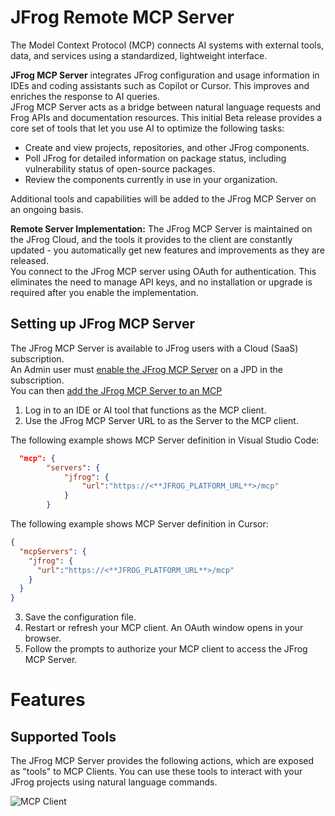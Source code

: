 # JFrog Remote MCP Server  
The Model Context Protocol (MCP) connects AI systems with external tools, data, and services using a standardized, lightweight interface.  

**JFrog MCP Server** integrates JFrog configuration and usage information in IDEs and coding assistants such as Copilot or Cursor. This improves and enriches the response to AI queries.   
JFrog MCP Server acts as a bridge between natural language requests and Frog APIs and documentation resources. This initial Beta release provides a core set of tools that let you use AI to optimize the following tasks:
* Create and view projects, repositories, and other JFrog components.  
* Poll JFrog for detailed information on package status, including vulnerability status of open-source packages.  
* Review the components currently in use in your organization.

Additional tools and capabilities will be added to the JFrog MCP Server on an ongoing basis.  

**Remote Server Implementation:** The JFrog MCP Server is maintained on the JFrog Cloud, and the tools it provides to the client are constantly updated - you automatically get new features and improvements as they are released.   
You connect to the JFrog MCP server using OAuth for authentication. This eliminates the need to manage API keys, and no installation or upgrade is required after you enable the implementation.  

## Setting up JFrog MCP Server  
The JFrog MCP Server is available to JFrog users with a Cloud (SaaS) subscription.  
An Admin user must [enable the JFrog MCP Server](https://jfrog.com/help/r/jfrog-integrations-documentation/enable-the-jfrog-mcp-server)  on a JPD in the subscription.  
You can then [add the JFrog MCP Server to an MCP](https://jfrog.com/help/r/jfrog-integrations-documentation/add-the-jfrog-mcp-server-to-an-mcp-client)


1. Log in to an IDE or AI tool that functions as the MCP client.     
2. Use the JFrog MCP Server URL to as the Server to the MCP client.

The following example shows MCP Server definition in Visual Studio Code:  
```json 
  "mcp": {  
        "servers": {  
            "jfrog": {  
                "url":"https://<​**​JFROG_PLATFORM_URL​**​>/mcp"  
            }  
        }  
```  
The following example shows MCP Server definition in Cursor:  
```json  
{  
  "mcpServers": {  
    "jfrog": {  
      "url":"https://<​**​JFROG_PLATFORM_URL​**​>/mcp"  
    }  
  }  
}  
```  

3. Save the configuration file.  
4. Restart or refresh your MCP client. An OAuth window opens in your browser. 
5. Follow the prompts to authorize your MCP client to access the JFrog MCP Server.

# Features  
## Supported Tools  
The JFrog MCP Server provides the following actions, which are exposed as "tools" to MCP Clients. You can use these tools to interact with your JFrog projects using natural language commands.  

![MCP Client](https://avatars.githubusercontent.com/u/499942?s=200&v=4) 
